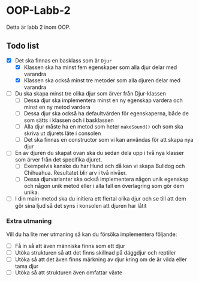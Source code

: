 # OOP-Labb-2

Detta är labb 2 inom OOP.

## Todo list
- [x]  Det ska finnas en basklass som är `Djur`
    - [x]  Klassen ska ha minst fem egenskaper som alla djur delar med varandra
    - [x]  Klassen ska också minst tre metoder som alla djuren delar med varandra
- [ ]  Du ska skapa minst tre olika djur som ärver från Djur-klassen
    - [ ]  Dessa djur ska implementera minst en ny egenskap vardera och minst en ny metod vardera
    - [ ]  Dessa djur ska också ha defaultvärden för egenskaperna, både de som sätts i klassen och i basklassen
    - [ ]  Alla djur måste ha en metod som heter `makeSound()` och som ska skriva ut djurets läte i consolen
    - [ ]  Det ska finnas en constructor som vi kan användas för att skapa nya djur
- [ ]  En av djuren du skapat ovan ska du sedan dela upp i två nya klasser som ärver från det specifika djuret.
    - [ ]  Exempelvis kanske du har Hund och då kan vi skapa Bulldog och Chihuahua. Resultatet blir arv i två nivåer.
    - [ ]  Dessa djurvarianter ska också implementera någon unik egenskap och någon unik metod eller i alla fall en överlagring som gör dem unika.
- [ ]  I din main-metod ska du initiera ett flertal olika djur och se till att dem gör sina ljud så det syns i konsolen att djuren har låtit

### Extra utmaning

Vill du ha lite mer utmaning så kan du försöka implementera följande:

- [ ]  Få in så att även människa finns som ett djur
- [ ]  Utöka strukturen så att det finns skillnad på däggdjur och reptiler
- [ ]  Utöka så att det även finns märkning av djur kring om de är vilda eller tama djur
- [ ]  Utöka så att strukturen även omfattar växte

